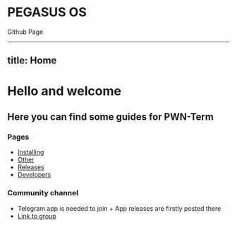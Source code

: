# PEGASUS OS
Github Page

---
title: Home
---

# Hello and welcome
## Here you can find some guides for PWN-Term

### Pages
* [Installing](pegasus.html)
* [Other](#)
* [Releases](#)
* [Developers](#)

### Community channel
* Telegram app is needed to join + App releases are firstly posted there
* [Link to group](@)
